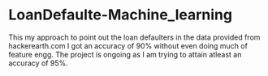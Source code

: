# LoanDefaulte-Machine_learning


This my approach to point out the loan defaulters in the data provided from hackerearth.com
I got an accuracy of 90% without even doing much of feature engg. The project is ongoing as I am trying to attain atleast an accuracy of 95%. 
